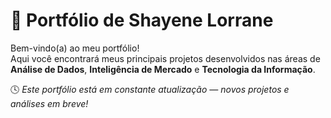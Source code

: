 # 💼 Portfólio de Shayene Lorrane

Bem-vindo(a) ao meu portfólio!  
Aqui você encontrará meus principais projetos desenvolvidos nas áreas de **Análise de Dados**, **Inteligência de Mercado** e **Tecnologia da Informação**.


🕓 *Este portfólio está em constante atualização — novos projetos e análises em breve!*  

